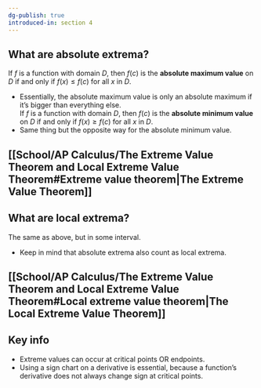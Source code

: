 ```yaml
---
dg-publish: true
introduced-in: section 4
---
```

## What are absolute extrema?
If $f$ is a function with domain $D$, then $f(c)$ is the **absolute maximum value** on $D$ if and only if $f(x)\leq f(c)$ for all $x$ in $D$.
- Essentially, the absolute maximum value is only an absolute maximum if it’s bigger than everything else.  
If $f$ is a function with domain $D$, then $f(c)$ is the **absolute minimum value** on $D$ if and only if $f(x)\geq f(c)$ for all $x$ in $D$.
- Same thing but the opposite way for the absolute minimum value.
## [[School/AP Calculus/The Extreme Value Theorem and Local Extreme Value Theorem#Extreme value theorem\|The Extreme Value Theorem]]
## What are local extrema?
The same as above, but in some interval.
- Keep in mind that absolute extrema also count as local extrema.
## [[School/AP Calculus/The Extreme Value Theorem and Local Extreme Value Theorem#Local extreme value theorem\|The Local Extreme Value Theorem]]
## Key info
- Extreme values can occur at critical points OR endpoints.
- Using a sign chart on a derivative is essential, because a function’s derivative does not always change sign at critical points.